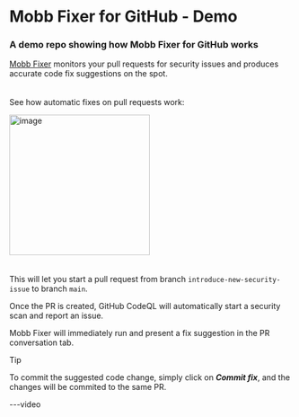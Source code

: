 # Mobb Fixer for GitHub - Demo
### A demo repo showing how Mobb Fixer for GitHub works

[Mobb Fixer](https://app.mobb.ai/github-fixer) monitors your pull requests for security issues and produces accurate code fix suggestions on the spot.
\
\
\
See how automatic fixes on pull requests work:

[<img width="250" alt="image" src="https://github.com/tomer-mobb/Mobb-Fixer-Demo-CodeQL/assets/132216976/12a95453-f72e-4cf0-932f-db5f3be405a2">](/../../compare/main...introduce-new-security-issue)
\
\
\
This will let you start a pull request from branch `introduce-new-security-issue` to branch `main`.

Once the PR is created, GitHub CodeQL will automatically start a security scan and report an issue.

Mobb Fixer will immediately run and present a fix suggestion in the PR conversation tab.

> [!TIP]
> To commit the suggested code change, simply click on ***Commit fix***, and the changes will be commited to the same PR.




---video

